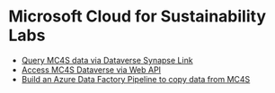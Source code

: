 # Microsoft Cloud for Sustainability Labs
- [Query MC4S data via Dataverse Synapse Link](/Synapse%20Link.md)
- [Access MC4S Dataverse via Web API](/Web%20API.md)
- [Build an Azure Data Factory Pipeline to copy data from MC4S](/ADF%20Pipeline.md)
